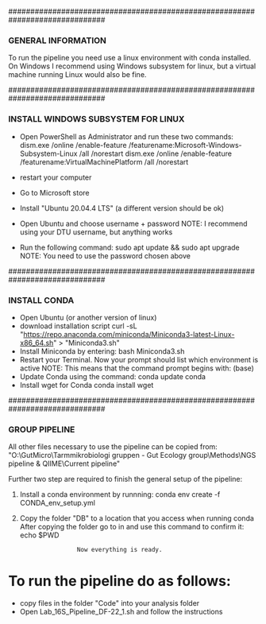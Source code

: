 ##############################################################################
###  GENERAL INFORMATION
To run the pipeline you need use a linux environment with conda installed.
On Windows I recommend using Windows subsystem for linux, but a virtual 
machine running Linux would also be fine.

##############################################################################
###  INSTALL WINDOWS SUBSYSTEM FOR LINUX
 
   - Open PowerShell as Administrator and run these two commands:
       dism.exe /online /enable-feature /featurename:Microsoft-Windows-Subsystem-Linux /all /norestart
       dism.exe /online /enable-feature /featurename:VirtualMachinePlatform /all /norestart
   - restart your computer

   - Go to Microsoft store
   - Install "Ubuntu 20.04.4 LTS" (a different version should be ok)
   - Open Ubuntu and choose username + password
           NOTE: I recommend using your DTU username, but anything works
   - Run the following command:
       sudo apt update && sudo apt upgrade
           NOTE: You need to use the password chosen above

##############################################################################
###  INSTALL CONDA
 
   - Open Ubuntu (or another version of linux)
   - download installation script
        curl -sL "https://repo.anaconda.com/miniconda/Miniconda3-latest-Linux-x86_64.sh" > "Miniconda3.sh"
   - Install Miniconda by entering:
       bash Miniconda3.sh   
   - Restart your Terminal. Now your prompt should list which environment is active
       NOTE: This means that the command prompt begins with: (base)
   - Update Conda using the command:
       conda update conda
   - Install wget for Conda
       conda install wget

##############################################################################
###  GROUP PIPELINE

 All other files necessary to use the pipeline can be copied from:
"O:\GutMicro\Tarmmikrobiologi gruppen - Gut Ecology group\Methods\NGS pipeline & QIIME\Current pipeline"

Further two step are required to finish the general setup of the pipeline:
   1) Install a conda environment by runnning:
       conda env create -f CONDA_env_setup.yml
   2) Copy the folder "DB" to a location that you access when running conda
       After copying the folder go to in and use this command to confirm it:
           echo $PWD
 
                          Now everything is ready.

# To run the pipeline do as follows:
   - copy files in the folder "Code" into your analysis folder
   - Open Lab_16S_Pipeline_DF-22_1.sh and follow the instructions
